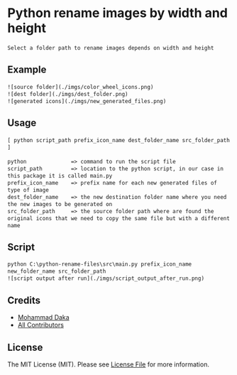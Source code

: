 # Python rename images by width and height
    Select a folder path to rename images depends on width and height

## Example

    ![source folder](./imgs/color_wheel_icons.png)
    ![dest folder](./imgs/dest_folder.png)
    ![generated icons](./imgs/new_generated_files.png)

## Usage

    [ python script_path prefix_icon_name dest_folder_name src_folder_path ]

    python              => command to run the script file
    script_path         => location to the python script, in our case in this package it is called main.py
    prefix_icon_name    => prefix name for each new generated files of type of image
    dest_folder_name    => the new destination folder name where you need the new images to be generated on
    src_folder_path     => the source folder path where are found the original icons that we need to copy the same file but with a different name
## Script

    python C:\python-rename-files\src\main.py prefix_icon_name new_folder_name src_folder_path
    ![script output after run](./imgs/script_output_after_run.png)


## Credits

- [Mohammad Daka](https://github.com/mdaka)
- [All Contributors](../../contributors)

## License

The MIT License (MIT). Please see [License File](LICENSE.md) for more information.